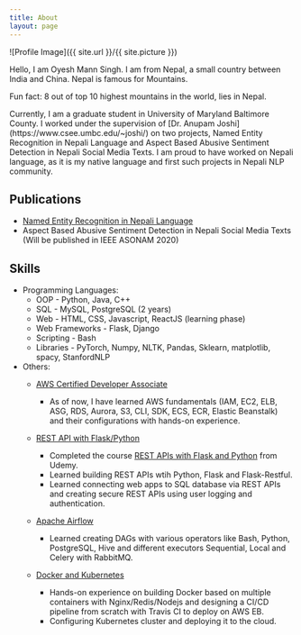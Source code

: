 ```yaml
---
title: About
layout: page
---
```

![Profile Image]({{ site.url }}/{{ site.picture }})

<p>Hello, I am Oyesh Mann Singh. I am from Nepal, a small country between India and China. Nepal is famous for Mountains.
</p>

<p>
Fun fact: 8 out of top 10 highest mountains in the world, lies in Nepal.
</p>

<p>
Currently, I am a graduate student in University of Maryland Baltimore County. I worked under the supervision of [Dr. Anupam Joshi](https://www.csee.umbc.edu/~joshi/) on two projects, Named Entity Recognition in Nepali Language and Aspect Based Abusive Sentiment Detection in Nepali Social Media Texts. I am proud to have worked on Nepali language, as it is my native language and first such projects in Nepali NLP community.
</p>

## Publications
- [Named Entity Recognition in Nepali Language](https://ieeexplore.ieee.org/document/8998477)
- Aspect Based Abusive Sentiment Detection in Nepali Social Media Texts (Will be published in IEEE ASONAM 2020)

## Skills

- Programming Languages:
    * OOP - Python, Java, C++
    * SQL - MySQL, PostgreSQL (2 years)
    * Web - HTML, CSS, Javascript, ReactJS (learning phase)
    * Web Frameworks - Flask, Django
    * Scripting - Bash
    * Libraries - PyTorch, Numpy, NLTK, Pandas, Sklearn, matplotlib, spacy, StanfordNLP
- Others:
    * [AWS Certified Developer Associate](https://www.udemy.com/course/aws-certified-developer-associate-dva-c01/)
        * As of now, I have learned AWS fundamentals (IAM, EC2, ELB, ASG, RDS, Aurora, S3, CLI, SDK, ECS, ECR, Elastic Beanstalk) and their configurations with hands-on experience.

    * [REST API with Flask/Python](https://github.com/oya163/rest_api_practice)
        * Completed the course
        [REST APIs with Flask and Python](https://www.udemy.com/course/rest-api-flask-and-python/) from Udemy.
        * Learned building REST APIs wtih Python, Flask and Flask-Restful.
        * Learned connecting web apps to SQL database via REST APIs and creating secure REST APIs using user logging and authentication.

    * [Apache Airflow](https://www.udemy.com/course/the-complete-hands-on-course-to-master-apache-airflow/#overview)
        * Learned creating DAGs with various operators like Bash, Python, PostgreSQL, Hive and different executors Sequential, Local and Celery with RabbitMQ.

    * [Docker and Kubernetes](https://github.com/oya163/docker-react)
        * Hands-on experience on building Docker based on multiple containers with Nginx/Redis/Nodejs and designing a CI/CD pipeline from scratch with Travis CI to deploy on AWS EB.
        * Configuring Kubernetes cluster and deploying it to the cloud.     
